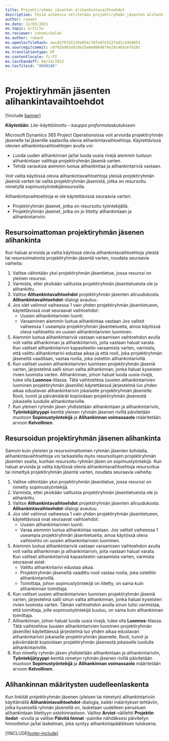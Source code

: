 ```yaml
---
title: Projektiryhmän jäsenten alihankintavaihtoehdot
description: Tässä aiheessa selitetään projektiryhmän jäsenten alihankintavaihtoehtoja Microsoft Dynamics 365 Project Operationsissa.
author: rumant
ms.date: 12/03/2021
ms.topic: article
ms.reviewer: johnmichalak
ms.author: rumant
ms.openlocfilehash: aacd2f97d3120a854c78fe87e512fad1c43b9651
ms.sourcegitcommit: c0792bd65d92db25e0e8864879a19c4b93efb10c
ms.translationtype: HT
ms.contentlocale: fi-FI
ms.lasthandoff: 04/14/2022
ms.locfileid: "8600186"
---
```

# <a name="subcontracting-options-for-project-team-members"></a>Projektiryhmän jäsenten alihankintavaihtoehdot

[!include [banner](../../includes/dataverse-preview.md)]

_**Käytetään:** Lite-käyttöönotto – kauppa proformalaskutukseen_

Microsoft Dynamics 365 Project Operationsissa voit arvioida projektiryhmän jäsenelle tai jäsenille saatavilla olevia alihankintavaihtoehtoja. Käytettävissä olevien alihankintavaihtoehtojen avulla voi:

- Luoda uuden alihankinnan ja/tai luoda uusia rivejä aiemmin luotuun alihankintaan valittuja projektiryhmän jäseniä varten. 
- Tehdä varauksia aiemmin luotua alihankintaa ja alihankintariviä vastaan. 

Voit valita käytössä olevia alihankintavaihtoehtoja yleisiä projektiryhmän jäseniä varten tai valita projektiryhmän jäsenistä, jotka on resursoitu nimetyllä sopimustyöntekijäresurssilla. 

Alihankintavaihtoehtoja ei ole käytettävissä seuraavia varten:

- Projektiryhmän jäsenet, jotka on resursoitu työntekijällä. 
- Projektiryhmän jäsenet, jotka on jo liitetty alihankintaan ja alihankintariviin. 

## <a name="subcontracting-an-unstaffed-project-team-member"></a>Resursoimattoman projektiryhmän jäsenen alihankinta

Kun haluat arvioida ja valita käytössä olevia alihankintavaihtoehtoja yleistä tai resursoimatonta projektiryhmän jäsentä varten, noudata seuraavia vaiheita:

1. Valitse vähintään yksi projektiryhmän jäsentietue, jossa resurssi on yleinen resurssi.
2. Varmista, ettei yksikään valituista projektiryhmän jäsentietueista ole jo alihankittu. 
3. Valitse **Alihankintavaihtoehdot** projektiryhmän jäsenten aliruudukosta. **Alihankintavaihtoehdot**-dialogi avautuu. 
4. Jos olet valinnut vaiheessa 1 vain yhden projektiryhmän jäsentietueen, käytettävissä ovat seuraavat vaihtoehdot:
    - Uusien alihankintarivien luonti. 
    - Varaaminen aiemmin luotua alihankintaa vastaan Jos valitsit vaiheessa 1 useampia projektiryhmän jäsentietueita, ainoa käytössä oleva vaihtoehto on uusien alihankintarivien luominen.
5. Aiemmin luotua alihankintariviä vastaan varaamisen vaihtoehdon avulla voit valita alihankinnan ja alihankintarivin, joita vastaan haluat varata. Kun valitset alihankintarivin kapasiteetin varaamista varten, varmista, että valittu alihankintarivi edustaa aikaa ja että rooli, joka projektiryhmän jäseneltä vaaditaan, vastaa roolia, joka ostettiin alihankintarivillä.
6. Kun valitset uusien alihankintarivien luomisen projektiryhmän jäseniä varten, järjestelmä sallii sinun valita alihankinnan, jonka haluat kyseisten rivien luomista varten. Alihankinnan, johon haluat luoda uusia rivejä, tulee olla **Luonnos**-tilassa. Tätä vaihtoehtoa (uusien alihankintarivien luominen projektiryhmän jäsenille) käytettäessä järjestelmä luo yhden aikaa edustavan alihankintarivin jokaiselle projektiryhmän jäsenelle. Rooli, tunnit ja päivämäärät kopioidaan projektiryhmän jäsenestä jokaiselle luodulle alihankintariville. 
7. Kun yleinen ryhmän jäsen yhdistetään alihankintaan ja alihankintariviin, **Työntekijätyyppi**-kenttä yleisen ryhmän jäsenen rivillä päivitetään muotoon **Sopimustyöntekijä** ja **Alihankinnan voimassaolo** määritetään arvoon **Kelvollinen**.

## <a name="subcontracting-a-staffed-project-team-member"></a>Resursoidun projektiryhmän jäsenen alihankinta

Samoin kuin yleisten ja resursoimattomien ryhmän jäsenien kohdalla, alihankintavaihtoehtoja voi tarkastella myös resursoitujen projektiryhmän jäsenten osalta, kunhan resursoitu ryhmän jäsen on sopimustyöntekijä. Kun haluat arvioida ja valita käytössä olevia alihankintavaihtoehtoja resursoitua tai nimettyä projektiryhmän jäsentä varten, noudata seuraavia vaiheita:

1. Valitse vähintään yksi projektiryhmän jäsentietue, jossa resurssi on nimetty sopimustyöntekijä.
2. Varmista, ettei yksikään valituista projektiryhmän jäsentietueista ole jo alihankittu. 
3. Valitse **Alihankintavaihtoehdot** projektiryhmän jäsenten aliruudukosta. **Alihankintavaihtoehdot**-dialogi avautuu. 
4. Jos olet valinnut vaiheessa 1 vain yhden projektiryhmän jäsentietueen, käytettävissä ovat seuraavat vaihtoehdot:
      - Uusien alihankintarivien luonti.
      - Varaa aiemmin luotua alihankintaa vastaan.
  Jos valitsit vaiheessa 1 useampia projektiryhmän jäsentietueita, ainoa käytössä oleva vaihtoehto on uusien alihankintarivien luominen.
5. Aiemmin luotua alihankintariviä vastaan varaamisen vaihtoehdon avulla voit valita alihankinnan ja alihankintarivin, joita vastaan haluat varata. Kun valitset alihankintariviä kapasiteetin varaamista varten, varmista seuraavat asiat:
      - Valittu alihankintarivi edustaa aikaa. 
      - Projektiryhmän jäseneltä vaadittu rooli vastaa roolia, joka ostettiin alihankintarivillä. 
      - Toimittaja, johon sopimustyöntekijä on liitetty, on sama kuin alihankinnan toimittaja.
6. Kun valitset uusien alihankintarivien luomisen projektiryhmän jäseniä varten, järjestelmä sallii sinun valita alihankinnan, jonka haluat kyseisten rivien luomista varten. Tämän vaihtoehdon avulla sinun tulisi varmistaa, että toimittaja, jolle sopimustyöntekijä kuuluu, on sama kuin alihankinnan toimittaja. 
7. Alihankinnan, johon haluat luoda uusia rivejä, tulee olla **Luonnos**-tilassa. Tätä vaihtoehtoa (uusien alihankintarivien luominen projektiryhmän jäsenille) käytettäessä järjestelmä luo yhden aikaa edustavan alihankintarivin jokaiselle projektiryhmän jäsenelle. Rooli, tunnit ja päivämäärät kopioidaan projektiryhmän jäsenestä jokaiselle luodulle alihankintariville.  
8. Kun nimetty ryhmän jäsen yhdistetään alihankintaan ja alihankintariviin, **Työntekijätyyppi**-kenttä nimetyn ryhmän jäsenen rivillä päivitetään muotoon **Sopimustyöntekijä** ja **Alihankinnan voimassaolo** määritetään arvoon **Kelvollinen**.

## <a name="re-costing-subcontractor-assignments"></a>Alihankinnan määritysten uudelleenlaskenta

Kun linkität projektiryhmän jäsenen (yleisen tai nimetyn) alihankintariviin käyttämällä **Alihankintavaihtoehdot**-dialogia, kaikki määritykset tehtäviin, jotka kyseisellä ryhmän jäsenellä on, lasketaan uudelleen perustuen alihankintaan liitettyyn ostohinnastoon. Valitse **Arviot**-välilehti **Projektin tiedot** -sivulla ja valitse **Päivitä hinnat** -painike nähdäksesi päivitetyn hinnoittelun ja/tai laskelman, joka syntyy alihankintapäätöksen tuloksena.

[!INCLUDE[footer-include](../../includes/footer-banner.md)]
